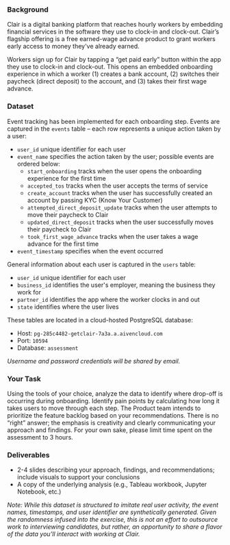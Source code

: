 ### Background

Clair is a digital banking platform that reaches hourly workers by embedding financial services in the software they use to clock-in and clock-out. Clair’s flagship offering is a free earned-wage advance product to grant workers early access to money they've already earned.

Workers sign up for Clair by tapping a “get paid early” button within the app they use to clock-in and clock-out. This opens an embedded onboarding experience in which a worker (1) creates a bank account, (2) switches their paycheck (direct deposit) to the account, and (3) takes their first wage advance. 

### Dataset

Event tracking has been implemented for each onboarding step. Events are captured in the `events` table – each row represents a unique action taken by a user:
- `user_id` unique identifier for each user
- `event_name` specifies the action taken by the user; possible events are ordered below:
  - `start_onboarding` tracks when the user opens the onboarding experience for the first time
  - `accepted_tos` tracks when the user accepts the terms of service
  - `create_account` tracks when the user has successfully created an account by passing KYC (Know Your Customer)
  - `attempted_direct_deposit_update` tracks when the user attempts to move their paycheck to Clair
  - `updated_direct_deposit` tracks when the user successfully moves their paycheck to Clair
  - `took_first_wage_advance` tracks when the user takes a wage advance for the first time
- `event_timestamp` specifies when the event occurred

General information about each user is captured in the `users` table:
- `user_id` unique identifier for each user
- `business_id` identifies the user's employer, meaning the business they work for
- `partner_id` identifies the app where the worker clocks in and out 
- `state` identifies where the user lives

These tables are located in a cloud-hosted PostgreSQL database:
- Host: `pg-285c4482-getclair-7a3a.a.aivencloud.com`
- Port: `10594`
- Database: `assessment`

*Username and password credentials will be shared by email.*

### Your Task

Using the tools of your choice, analyze the data to identify where drop-off is occurring during onboarding. Identify pain points by calculating how long it takes users to move through each step. The Product team intends to prioritize the feature backlog based on your recommendations. There is no “right” answer; the emphasis is creativity and clearly communicating your approach and findings. For your own sake, please limit time spent on the assessment to 3 hours.

### Deliverables
- 2-4 slides describing your approach, findings, and recommendations; include visuals to support your conclusions
- A copy of the underlying analysis (e.g., Tableau workbook, Jupyter Notebook, etc.)

*Note: While this dataset is structured to imitate real user activity, the event names, timestamps, and user identifier are synthetically generated. Given the randomness infused into the exercise, this is not an effort to outsource work to interviewing candidates, but rather, an opportunity to share a flavor of the data you’ll interact with working at Clair.*

